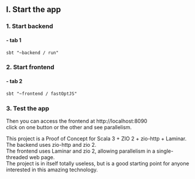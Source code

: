 ## I. Start the app

### 1. Start backend

#### - tab 1

```shell
sbt "~backend / run"
```

### 2. Start frontend

#### - tab 2

```shell
sbt "~frontend / fastOptJS"
```

### 3. Test the app


Then you can access the frontend at http://localhost:8090 \
click on one button or the other and see parallelism.


This project is a Proof of Concept for Scala 3 + ZIO 2 + zio-http + Laminar.\
The backend uses zio-http and zio 2.\
The frontend uses Laminar and zio 2, allowing parallelism in a single-threaded web page.\
The project is in itself totally useless, but is a good starting point for anyone interested in this amazing technology.

